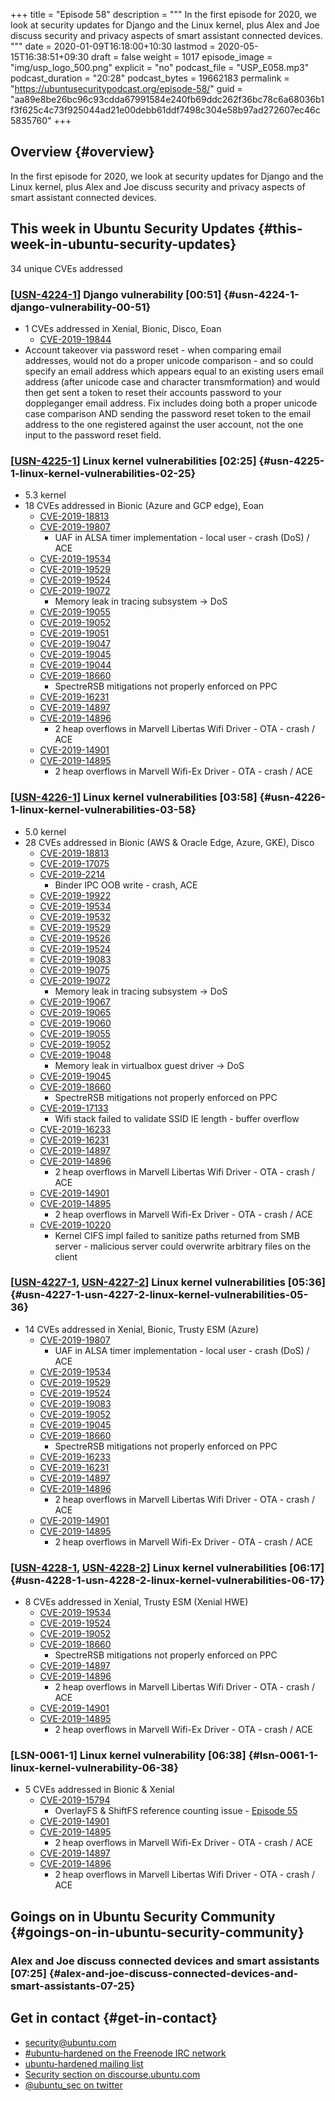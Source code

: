 +++
title = "Episode 58"
description = """
  In the first episode for 2020, we look at security updates for Django and
  the Linux kernel, plus Alex and Joe discuss security and privacy aspects of
  smart assistant connected devices.
  """
date = 2020-01-09T16:18:00+10:30
lastmod = 2020-05-15T16:38:51+09:30
draft = false
weight = 1017
episode_image = "img/usp_logo_500.png"
explicit = "no"
podcast_file = "USP_E058.mp3"
podcast_duration = "20:28"
podcast_bytes = 19662183
permalink = "https://ubuntusecuritypodcast.org/episode-58/"
guid = "aa89e8be26bc96c93cdda67991584e240fb69ddc262f36bc78c6a68036b1f3f625c4c73f925044ad21e00debb61ddf7498c304e58b97ad272607ec46c5835760"
+++

## Overview {#overview}

In the first episode for 2020, we look at security updates for Django and
the Linux kernel, plus Alex and Joe discuss security and privacy aspects of
smart assistant connected devices.


## This week in Ubuntu Security Updates {#this-week-in-ubuntu-security-updates}

34 unique CVEs addressed


### [[USN-4224-1](https://usn.ubuntu.com/4224-1/)] Django vulnerability [00:51] {#usn-4224-1-django-vulnerability-00-51}

-   1 CVEs addressed in Xenial, Bionic, Disco, Eoan
    -   [CVE-2019-19844](https://people.canonical.com/~ubuntu-security/cve/CVE-2019-19844)
-   Account takeover via password reset - when comparing email addresses,
    would not do a proper unicode comparison - and so could specify an email
    address which appears equal to an existing users email address (after
    unicode case and character transmformation) and would then get sent a
    token to reset their accounts password to your doppleganger email
    address. Fix includes doing both a proper unicode case comparison AND
    sending the password reset token to the email address to the one
    registered against the user account, not the one input to the password
    reset field.


### [[USN-4225-1](https://usn.ubuntu.com/4225-1/)] Linux kernel vulnerabilities [02:25] {#usn-4225-1-linux-kernel-vulnerabilities-02-25}

-   5.3 kernel
-   18 CVEs addressed in Bionic (Azure and GCP edge), Eoan
    -   [CVE-2019-18813](https://people.canonical.com/~ubuntu-security/cve/CVE-2019-18813)
    -   [CVE-2019-19807](https://people.canonical.com/~ubuntu-security/cve/CVE-2019-19807)
        -   UAF in ALSA timer implementation - local user - crash (DoS) / ACE
    -   [CVE-2019-19534](https://people.canonical.com/~ubuntu-security/cve/CVE-2019-19534)
    -   [CVE-2019-19529](https://people.canonical.com/~ubuntu-security/cve/CVE-2019-19529)
    -   [CVE-2019-19524](https://people.canonical.com/~ubuntu-security/cve/CVE-2019-19524)
    -   [CVE-2019-19072](https://people.canonical.com/~ubuntu-security/cve/CVE-2019-19072)
        -   Memory leak in tracing subsystem -> DoS
    -   [CVE-2019-19055](https://people.canonical.com/~ubuntu-security/cve/CVE-2019-19055)
    -   [CVE-2019-19052](https://people.canonical.com/~ubuntu-security/cve/CVE-2019-19052)
    -   [CVE-2019-19051](https://people.canonical.com/~ubuntu-security/cve/CVE-2019-19051)
    -   [CVE-2019-19047](https://people.canonical.com/~ubuntu-security/cve/CVE-2019-19047)
    -   [CVE-2019-19045](https://people.canonical.com/~ubuntu-security/cve/CVE-2019-19045)
    -   [CVE-2019-19044](https://people.canonical.com/~ubuntu-security/cve/CVE-2019-19044)
    -   [CVE-2019-18660](https://people.canonical.com/~ubuntu-security/cve/CVE-2019-18660)
        -   SpectreRSB mitigations not properly enforced on PPC
    -   [CVE-2019-16231](https://people.canonical.com/~ubuntu-security/cve/CVE-2019-16231)
    -   [CVE-2019-14897](https://people.canonical.com/~ubuntu-security/cve/CVE-2019-14897)
    -   [CVE-2019-14896](https://people.canonical.com/~ubuntu-security/cve/CVE-2019-14896)
        -   2 heap overflows in Marvell Libertas Wifi Driver - OTA - crash / ACE
    -   [CVE-2019-14901](https://people.canonical.com/~ubuntu-security/cve/CVE-2019-14901)
    -   [CVE-2019-14895](https://people.canonical.com/~ubuntu-security/cve/CVE-2019-14895)
        -   2 heap overflows in Marvell Wifi-Ex Driver - OTA - crash / ACE


### [[USN-4226-1](https://usn.ubuntu.com/4226-1/)] Linux kernel vulnerabilities [03:58] {#usn-4226-1-linux-kernel-vulnerabilities-03-58}

-   5.0 kernel
-   28 CVEs addressed in Bionic (AWS & Oracle Edge, Azure, GKE), Disco
    -   [CVE-2019-18813](https://people.canonical.com/~ubuntu-security/cve/CVE-2019-18813)
    -   [CVE-2019-17075](https://people.canonical.com/~ubuntu-security/cve/CVE-2019-17075)
    -   [CVE-2019-2214](https://people.canonical.com/~ubuntu-security/cve/CVE-2019-2214)
        -   Binder IPC OOB write - crash, ACE
    -   [CVE-2019-19922](https://people.canonical.com/~ubuntu-security/cve/CVE-2019-19922)
    -   [CVE-2019-19534](https://people.canonical.com/~ubuntu-security/cve/CVE-2019-19534)
    -   [CVE-2019-19532](https://people.canonical.com/~ubuntu-security/cve/CVE-2019-19532)
    -   [CVE-2019-19529](https://people.canonical.com/~ubuntu-security/cve/CVE-2019-19529)
    -   [CVE-2019-19526](https://people.canonical.com/~ubuntu-security/cve/CVE-2019-19526)
    -   [CVE-2019-19524](https://people.canonical.com/~ubuntu-security/cve/CVE-2019-19524)
    -   [CVE-2019-19083](https://people.canonical.com/~ubuntu-security/cve/CVE-2019-19083)
    -   [CVE-2019-19075](https://people.canonical.com/~ubuntu-security/cve/CVE-2019-19075)
    -   [CVE-2019-19072](https://people.canonical.com/~ubuntu-security/cve/CVE-2019-19072)
        -   Memory leak in tracing subsystem -> DoS
    -   [CVE-2019-19067](https://people.canonical.com/~ubuntu-security/cve/CVE-2019-19067)
    -   [CVE-2019-19065](https://people.canonical.com/~ubuntu-security/cve/CVE-2019-19065)
    -   [CVE-2019-19060](https://people.canonical.com/~ubuntu-security/cve/CVE-2019-19060)
    -   [CVE-2019-19055](https://people.canonical.com/~ubuntu-security/cve/CVE-2019-19055)
    -   [CVE-2019-19052](https://people.canonical.com/~ubuntu-security/cve/CVE-2019-19052)
    -   [CVE-2019-19048](https://people.canonical.com/~ubuntu-security/cve/CVE-2019-19048)
        -   Memory leak in virtualbox guest driver -> DoS
    -   [CVE-2019-19045](https://people.canonical.com/~ubuntu-security/cve/CVE-2019-19045)
    -   [CVE-2019-18660](https://people.canonical.com/~ubuntu-security/cve/CVE-2019-18660)
        -   SpectreRSB mitigations not properly enforced on PPC
    -   [CVE-2019-17133](https://people.canonical.com/~ubuntu-security/cve/CVE-2019-17133)
        -   Wifi stack failed to validate SSID IE length - buffer overflow
    -   [CVE-2019-16233](https://people.canonical.com/~ubuntu-security/cve/CVE-2019-16233)
    -   [CVE-2019-16231](https://people.canonical.com/~ubuntu-security/cve/CVE-2019-16231)
    -   [CVE-2019-14897](https://people.canonical.com/~ubuntu-security/cve/CVE-2019-14897)
    -   [CVE-2019-14896](https://people.canonical.com/~ubuntu-security/cve/CVE-2019-14896)
        -   2 heap overflows in Marvell Libertas Wifi Driver - OTA - crash / ACE
    -   [CVE-2019-14901](https://people.canonical.com/~ubuntu-security/cve/CVE-2019-14901)
    -   [CVE-2019-14895](https://people.canonical.com/~ubuntu-security/cve/CVE-2019-14895)
        -   2 heap overflows in Marvell Wifi-Ex Driver - OTA - crash / ACE
    -   [CVE-2019-10220](https://people.canonical.com/~ubuntu-security/cve/CVE-2019-10220)
        -   Kernel CIFS impl failed to sanitize paths returned from SMB server -
            malicious server could overwrite arbitrary files on the client


### [[USN-4227-1](https://usn.ubuntu.com/4227-1/), [USN-4227-2](https://usn.ubuntu.com/4227-2/)] Linux kernel vulnerabilities [05:36] {#usn-4227-1-usn-4227-2-linux-kernel-vulnerabilities-05-36}

-   14 CVEs addressed in Xenial, Bionic, Trusty ESM (Azure)
    -   [CVE-2019-19807](https://people.canonical.com/~ubuntu-security/cve/CVE-2019-19807)
        -   UAF in ALSA timer implementation - local user - crash (DoS) / ACE
    -   [CVE-2019-19534](https://people.canonical.com/~ubuntu-security/cve/CVE-2019-19534)
    -   [CVE-2019-19529](https://people.canonical.com/~ubuntu-security/cve/CVE-2019-19529)
    -   [CVE-2019-19524](https://people.canonical.com/~ubuntu-security/cve/CVE-2019-19524)
    -   [CVE-2019-19083](https://people.canonical.com/~ubuntu-security/cve/CVE-2019-19083)
    -   [CVE-2019-19052](https://people.canonical.com/~ubuntu-security/cve/CVE-2019-19052)
    -   [CVE-2019-19045](https://people.canonical.com/~ubuntu-security/cve/CVE-2019-19045)
    -   [CVE-2019-18660](https://people.canonical.com/~ubuntu-security/cve/CVE-2019-18660)
        -   SpectreRSB mitigations not properly enforced on PPC
    -   [CVE-2019-16233](https://people.canonical.com/~ubuntu-security/cve/CVE-2019-16233)
    -   [CVE-2019-16231](https://people.canonical.com/~ubuntu-security/cve/CVE-2019-16231)
    -   [CVE-2019-14897](https://people.canonical.com/~ubuntu-security/cve/CVE-2019-14897)
    -   [CVE-2019-14896](https://people.canonical.com/~ubuntu-security/cve/CVE-2019-14896)
        -   2 heap overflows in Marvell Libertas Wifi Driver - OTA - crash / ACE
    -   [CVE-2019-14901](https://people.canonical.com/~ubuntu-security/cve/CVE-2019-14901)
    -   [CVE-2019-14895](https://people.canonical.com/~ubuntu-security/cve/CVE-2019-14895)
        -   2 heap overflows in Marvell Wifi-Ex Driver - OTA - crash / ACE


### [[USN-4228-1](https://usn.ubuntu.com/4228-1/), [USN-4228-2](https://usn.ubuntu.com/4228-2/)] Linux kernel vulnerabilities [06:17] {#usn-4228-1-usn-4228-2-linux-kernel-vulnerabilities-06-17}

-   8 CVEs addressed in Xenial, Trusty ESM (Xenial HWE)
    -   [CVE-2019-19534](https://people.canonical.com/~ubuntu-security/cve/CVE-2019-19534)
    -   [CVE-2019-19524](https://people.canonical.com/~ubuntu-security/cve/CVE-2019-19524)
    -   [CVE-2019-19052](https://people.canonical.com/~ubuntu-security/cve/CVE-2019-19052)
    -   [CVE-2019-18660](https://people.canonical.com/~ubuntu-security/cve/CVE-2019-18660)
        -   SpectreRSB mitigations not properly enforced on PPC
    -   [CVE-2019-14897](https://people.canonical.com/~ubuntu-security/cve/CVE-2019-14897)
    -   [CVE-2019-14896](https://people.canonical.com/~ubuntu-security/cve/CVE-2019-14896)
        -   2 heap overflows in Marvell Libertas Wifi Driver - OTA - crash / ACE
    -   [CVE-2019-14901](https://people.canonical.com/~ubuntu-security/cve/CVE-2019-14901)
    -   [CVE-2019-14895](https://people.canonical.com/~ubuntu-security/cve/CVE-2019-14895)
        -   2 heap overflows in Marvell Wifi-Ex Driver - OTA - crash / ACE


### [LSN-0061-1] Linux kernel vulnerability [06:38] {#lsn-0061-1-linux-kernel-vulnerability-06-38}

-   5 CVEs addressed in Bionic & Xenial
    -   [CVE-2019-15794](https://people.canonical.com/~ubuntu-security/cve/CVE-2019-15794)
        -   OverlayFS & ShiftFS reference counting issue - [Episode 55](https://ubuntusecuritypodcast.org/episode-55/)
    -   [CVE-2019-14901](https://people.canonical.com/~ubuntu-security/cve/CVE-2019-14901)
    -   [CVE-2019-14895](https://people.canonical.com/~ubuntu-security/cve/CVE-2019-14895)
        -   2 heap overflows in Marvell Wifi-Ex Driver - OTA - crash / ACE
    -   [CVE-2019-14897](https://people.canonical.com/~ubuntu-security/cve/CVE-2019-14897)
    -   [CVE-2019-14896](https://people.canonical.com/~ubuntu-security/cve/CVE-2019-14896)
        -   2 heap overflows in Marvell Libertas Wifi Driver - OTA - crash / ACE


## Goings on in Ubuntu Security Community {#goings-on-in-ubuntu-security-community}


### Alex and Joe discuss connected devices and smart assistants [07:25] {#alex-and-joe-discuss-connected-devices-and-smart-assistants-07-25}


## Get in contact {#get-in-contact}

-   [security@ubuntu.com](mailto:security@ubuntu.com)
-   [#ubuntu-hardened on the Freenode IRC network](http://webchat.freenode.net/#ubuntu-hardened)
-   [ubuntu-hardened mailing list](https://lists.ubuntu.com/mailman/listinfo/ubuntu-hardened)
-   [Security section on discourse.ubuntu.com](https://discourse.ubuntu.com/c/security)
-   [@ubuntu\_sec on twitter](https://twitter.com/ubuntu%5Fsec)
